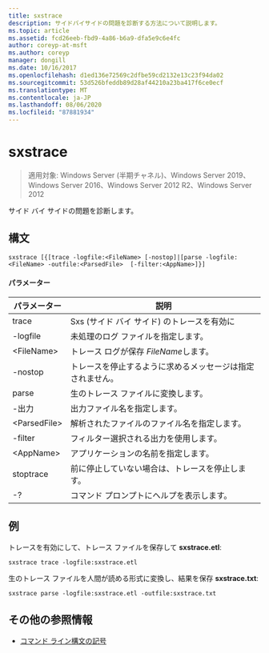 ```yaml
---
title: sxstrace
description: サイドバイサイドの問題を診断する方法について説明します。
ms.topic: article
ms.assetid: fcd26eeb-fbd9-4a86-b6a9-dfa5e9c6e4fc
author: coreyp-at-msft
ms.author: coreyp
manager: dongill
ms.date: 10/16/2017
ms.openlocfilehash: d1ed136e72569c2dfbe59cd2132e13c23f94da02
ms.sourcegitcommit: 53d526bfeddb89d28af44210a23ba417f6ce0ecf
ms.translationtype: MT
ms.contentlocale: ja-JP
ms.lasthandoff: 08/06/2020
ms.locfileid: "87881934"
---
```

# <a name="sxstrace"></a>sxstrace

> 適用対象: Windows Server (半期チャネル)、Windows Server 2019、Windows Server 2016、Windows Server 2012 R2、Windows Server 2012

サイド バイ サイドの問題を診断します。

## <a name="syntax"></a>構文
```
sxstrace [{[trace -logfile:<FileName> [-nostop]|[parse -logfile:<FileName> -outfile:<ParsedFile>  [-filter:<AppName>]}]
```

#### <a name="parameters"></a>パラメーター
|パラメーター|説明|
|-------|--------|
|trace|Sxs (サイド バイ サイド) のトレースを有効に|
|-logfile|未処理のログ ファイルを指定します。|
|\<FileName>|トレース ログが保存 *FileName*します。|
|-nostop|トレースを停止するように求めるメッセージは指定されません。|
|parse|生のトレース ファイルに変換します。|
|-出力|出力ファイル名を指定します。|
|\<ParsedFile>|解析されたファイルのファイル名を指定します。|
|-filter|フィルター選択される出力を使用します。|
|\<AppName>|アプリケーションの名前を指定します。|
|stoptrace|前に停止していない場合は、トレースを停止します。|
|-?|コマンド プロンプトにヘルプを表示します。|

## <a name="examples"></a>例
トレースを有効にして、トレース ファイルを保存して **sxstrace.etl**:
```
sxstrace trace -logfile:sxstrace.etl
```
生のトレース ファイルを人間が読める形式に変換し、結果を保存 **sxstrace.txt**:
```
sxstrace parse -logfile:sxstrace.etl -outfile:sxstrace.txt
```

## <a name="additional-references"></a>その他の参照情報
- [コマンド ライン構文の記号](command-line-syntax-key.md)

